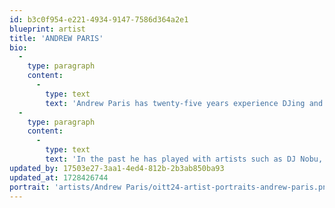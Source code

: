 ```yaml
---
id: b3c0f954-e221-4934-9147-7586d364a2e1
blueprint: artist
title: 'ANDREW PARIS'
bio:
  -
    type: paragraph
    content:
      -
        type: text
        text: 'Andrew Paris has twenty-five years experience DJing and is based in Portland, where he avidly collects records and promotes events with Faceless and Thread the Needle.'
  -
    type: paragraph
    content:
      -
        type: text
        text: 'In the past he has played with artists such as DJ Nobu, DVS1, Shifted, The Advent, Mike Dehnert, Dorisburg, Kettenkarussell, Rrose, DJ Bone, Eric Cloutier, Lauren Flax, Objekt, Andrey Pushkarev, Matthew Dear, John Tejada, DJ Hyperactive, Neil Landstrumm, J Phlip, Chez Damier, Patricia, Cassy, Claude Young, Bryan Zentz, Bryan Kasenic, Derek Plaslaiko, Truncate, Drumcell, and DJ Screendoor.'
updated_by: 17503e27-3aa1-4ed4-812b-2b3ab850ba93
updated_at: 1728426744
portrait: 'artists/Andrew Paris/oitt24-artist-portraits-andrew-paris.png'
---
```

